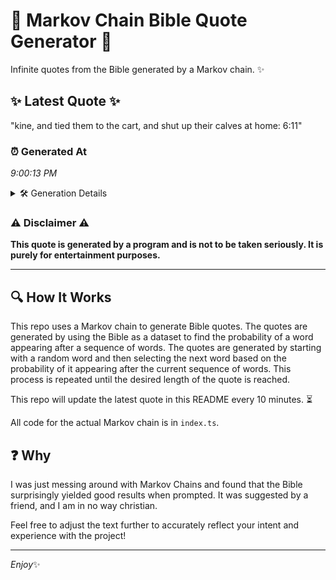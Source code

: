 # 📖 Markov Chain Bible Quote Generator 📖

Infinite quotes from the Bible generated by a Markov chain. ✨

## ✨ Latest Quote ✨
"kine, and tied them to the cart, and shut up their calves at home: 6:11"

### ⏰ Generated At
*9:00:13 PM*

<details>
    <summary>🛠️ Generation Details</summary>
    <p>
        <strong>🌱 Seed:</strong> kine,<br>
        <strong>🔄 Iterations:</strong> 14<br>
        <strong>📜 Context History:</strong><br>[ kine, ]: and<br>[ kine,, and ]: tied<br>[ kine,, and, tied ]: them<br>[ kine,, and, tied, them ]: to<br>[ kine,, and, tied, them, to ]: the<br>[ kine,, and, tied, them, to, the ]: cart,<br>[ and, tied, them, to, the, cart, ]: and<br>[ tied, them, to, the, cart,, and ]: shut<br>[ them, to, the, cart,, and, shut ]: up<br>[ to, the, cart,, and, shut, up ]: their<br>[ the, cart,, and, shut, up, their ]: calves<br>[ cart,, and, shut, up, their, calves ]: at<br>[ and, shut, up, their, calves, at ]: home:<br>[ shut, up, their, calves, at, home: ]: 6:11<br>
    </p>
</details>

### ⚠️ Disclaimer ⚠️
**This quote is generated by a program and is not to be taken seriously. It is purely for entertainment purposes.**

---

## 🔍 How It Works

This repo uses a Markov chain to generate Bible quotes. The quotes are generated by using the Bible as a dataset to find the probability of a word appearing after a sequence of words. The quotes are generated by starting with a random word and then selecting the next word based on the probability of it appearing after the current sequence of words. This process is repeated until the desired length of the quote is reached.

This repo will update the latest quote in this README every 10 minutes. ⏳

All code for the actual Markov chain is in `index.ts`.

## ❓ Why

I was just messing around with Markov Chains and found that the Bible surprisingly yielded good results when prompted. 
It was suggested by a friend, and I am in no way christian.

Feel free to adjust the text further to accurately reflect your intent and experience with the project!

---

*Enjoy*✨
